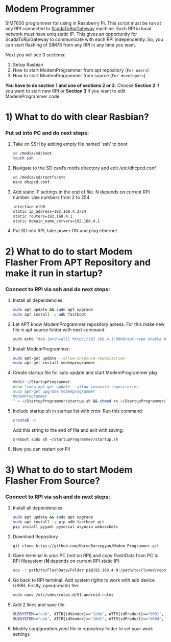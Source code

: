 # Modem Programmer

SIM7600 programmer for using in Raspberry Pi. This script must be run at any RPI connected to [ScadaToRpiGateway](https://www.google.com) machine. Each RPI in local network must have uniq static IP. This gives an opportunity for ScadaToRpiGateway to communicate with each RPI independently. So, you can start flashing of SIM76 from any RPI in any time you want.

Next you will see 3 sections:
1. Setup Rasbian
2. How to start ModemProgrammer from apt repository (`For users`)
3. How to start ModemProgrammer from source (`For developers`)

**You have to do section 1 and one of sections 2 or 3.** Choose **Section 2** if you want to start new RPI or **Section 3** if you want to edit ModemProgrammer code

# 1) What to do with clear Rasbian?

### Put sd into PC and do next steps:

1. Take on SSH by adding empty file named 'ssh' to boot

    ``` bash
    cd /media/sd/boot
    touch ssh
    ```

2. Navigate to the SD card’s rootfs directory and edit /etc/dhcpcd.conf

    ``` bash
    cd /media/sd/rootfs/etc
    nano dhcpcd.conf

    ```
3. Add static IP settings in the end of file. N depends on current RPI number. Use numbers from 2 to 254
    
    ``` bash
    interface eth0
    static ip_address=192.168.4.2/24
    static routers=192.168.4.1
    static domain_name_servers=192.168.4.1
    ```

4. Put SD into RPI, take power ON and plug ethernet

# 2) What to do to start Modem Flasher **From APT Repository** and make it run in startup?

### Connect to RPI via ssh and do next steps:

1. Install all dependencies:
   
    ``` bash    
    sudo apt update && sudo apt upgrade
    sudo apt install -y adb fastboot
    ```

2. Let APT know ModemProgrammer repository adress. For this make new file in apt source folder with next command:
   
    ``` bash
    sudo echo "deb [arch=all] http://192.168.4.1:8000/apt-repo stable main" | sudo tee /etc/apt/sources.list.d/ModemProgrammer.list
    ```

3. Install ModemProgrammer:
    
    ``` bash
    sudo apt-get update --allow-insecure-repositories
    sudo apt-get install modemprogrammer
    ```

4. Create startup file for auto update and start ModemProgrammer pkg
    
    ``` bash
    mkdir ~/StartupProgrammer
    echo "sudo apt-get update --allow-insecure-repositories
    sudo apt-get upgrade modemprogrammer
    ModemProgrammer
    " > ~/StartupProgrammer/startup.sh && chmod +x ~/StartupProgrammer/startup.sh
    ```

5. Include startup.sh in startup list with *cron*. Run this command:

    ``` bash
    crontab -e
    ```

    Add this string to the end of file and exit with saving:

    ``` bash
    @reboot sudo sh ~/StartupProgrammer/startup.sh
    ``` 

6. Now you can restart yor Pi!

# 3) What to do to start Modem Flasher **From Source**?

### Connect to RPI via ssh and do next steps:

1. Install all dependencies:
    
    ``` bash    
    sudo apt update && sudo apt upgrade
    sudo apt install -y pip adb fastboot git
    pip install pyyaml pyserial asyncio websockets
    ```

2. Download Repository
    
    ``` bash
    git clone https://github.com/KarenBarsegyan/Modem_Programmer.git
    ```

3. Open terminal in your PC (not on RPI) and copy FlashData from PC to RPI filesystem (**N** depends on current RPI static IP)
    
    ``` bash
    scp -r path/to/FlashData/Folder pi@192.168.4.N:/path/to/cloned/repository
    ```

4. Go back to RPI terminal. Add system rights to work with adb device (USB). Firstly, open(create) file:
    
    ``` bash
    sudo nano /etc/udev/rules.d/51-android.rules
    ```

5. Add 2 lines and save file:

    ``` bash
    SUBSYSTEM=="usb", ATTR{idVendor}=="1e0e", ATTR{idProduct}=="9001", MODE="0666", GROUP="plugdev"
    SUBSYSTEM=="usb", ATTR{idVendor}=="18d1", ATTR{idProduct}=="d00d", MODE="0666", GROUP="plugdev"
    ```

4. Modify *configuration.yaml* file in repository folder to set your work settings
